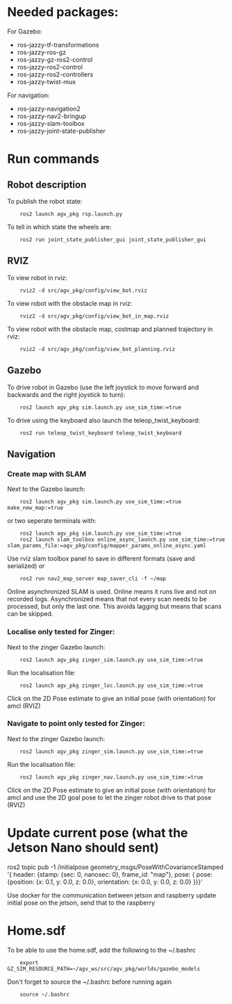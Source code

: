 # Needed packages:
For Gazebo:
 - ros-jazzy-tf-transformations
 - ros-jazzy-ros-gz
 - ros-jazzy-gz-ros2-control
 - ros-jazzy-ros2-control
 - ros-jazzy-ros2-controllers
 - ros-jazzy-twist-mux

For navigation:
 - ros-jazzy-navigation2 
 - ros-jazzy-nav2-bringup
 - ros-jazzy-slam-toolbox
 - ros-jazzy-joint-state-publisher

# Run commands
## Robot description
To publish the robot state:

        ros2 launch agv_pkg rsp.launch.py 

To tell in which state the wheels are:

        ros2 run joint_state_publisher_gui joint_state_publisher_gui 

## RVIZ
To view robot in rviz:

        rviz2 -d src/agv_pkg/config/view_bot.rviz

To view robot with the obstacle map in rviz:

        rviz2 -d src/agv_pkg/config/view_bot_in_map.rviz

To view robot with the obstacle map, costmap and planned trajectory in rviz:

        rviz2 -d src/agv_pkg/config/view_bot_planning.rviz

## Gazebo
To drive robot in Gazebo (use the left joystick to move forward and backwards and the right joystick to turn):

        ros2 launch agv_pkg sim.launch.py use_sim_time:=true 

To drive using the keyboard also launch the teleop_twist_keyboard:
        
        ros2 run teleop_twist_keyboard teleop_twist_keyboard

## Navigation
### Create map with SLAM
Next to the Gazebo launch:
        
        ros2 launch agv_pkg sim.launch.py use_sim_time:=true make_new_map:=true

or two seperate terminals with:

        ros2 launch agv_pkg sim.launch.py use_sim_time:=true 
        ros2 launch slam_toolbox online_async_launch.py use_sim_time:=true slam_params_file:=agv_pkg/config/mapper_params_online_async.yaml


        
Use rviz slam toolbox panel to save in different formats (save and serialized) or 

        ros2 run nav2_map_server map_saver_cli -f ~/map

Online asynchronized SLAM is used. Online means it runs live and not on recorded logs. Asynchronized means that not every scan needs to be processed, but only the last one. This avoids lagging but means that scans can be skipped.

### Localise only tested for Zinger: 
Next to the zinger Gazebo launch:
        
        ros2 launch agv_pkg zinger_sim.launch.py use_sim_time:=true 

Run the localisation file:

        ros2 launch agv_pkg zinger_loc.launch.py use_sim_time:=true

Click on the 2D Pose estimate to give an initial pose (with orientation) for amcl (RVIZ)

### Navigate to point only tested for Zinger: 
Next to the zinger Gazebo launch:
        
        ros2 launch agv_pkg zinger_sim.launch.py use_sim_time:=true 

Run the localisation file:

        ros2 launch agv_pkg zinger_nav.launch.py use_sim_time:=true

Click on the 2D Pose estimate to give an initial pose (with orientation) for amcl and use the 2D goal pose to let the zinger robot drive to that pose (RVIZ)

# Update current pose (what the Jetson Nano should sent)
ros2 topic pub -1 /initialpose geometry_msgs/PoseWithCovarianceStamped '{ header: {stamp: {sec: 0, nanosec: 0}, frame_id: "map"}, pose: { pose: {position: {x: 0.1, y: 0.0, z: 0.0}, orientation: {x: 0.0, y: 0.0, z: 0.0} }}}'

Use docker for the communication between jetson and raspberry
update initial pose on the jetson, send that to the raspberry

# Home.sdf
To be able to use the home.sdf, add the following to the ~/.bashrc

        export GZ_SIM_RESOURCE_PATH=~/agv_ws/src/agv_pkg/worlds/gazebo_models

Don't forget to source the ~/.bashrc before running again

        source ~/.bashrc